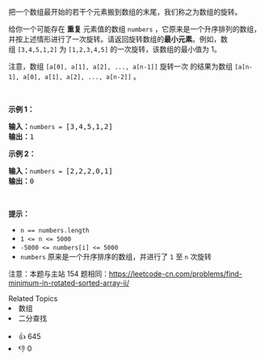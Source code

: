 <p>把一个数组最开始的若干个元素搬到数组的末尾，我们称之为数组的旋转。</p>

<p>给你一个可能存在&nbsp;<strong>重复</strong>&nbsp;元素值的数组&nbsp;<code>numbers</code>&nbsp;，它原来是一个升序排列的数组，并按上述情形进行了一次旋转。请返回旋转数组的<strong>最小元素</strong>。例如，数组&nbsp;<code>[3,4,5,1,2]</code> 为 <code>[1,2,3,4,5]</code> 的一次旋转，该数组的最小值为 1。&nbsp;&nbsp;</p>

<p>注意，数组 <code>[a[0], a[1], a[2], ..., a[n-1]]</code> 旋转一次 的结果为数组 <code>[a[n-1], a[0], a[1], a[2], ..., a[n-2]]</code> 。</p>

<p>&nbsp;</p>

<p><strong>示例 1：</strong></p>

<pre>
<strong>输入：</strong><code>numbers = </code>[3,4,5,1,2]
<strong>输出：</strong>1
</pre>

<p><strong>示例 2：</strong></p>

<pre>
<strong>输入：</strong><code>numbers = </code>[2,2,2,0,1]
<strong>输出：</strong>0
</pre>

<p>&nbsp;</p>

<p><strong>提示：</strong></p>

<ul>
	<li><code>n == numbers.length</code></li>
	<li><code>1 &lt;= n &lt;= 5000</code></li>
	<li><code>-5000 &lt;= numbers[i] &lt;= 5000</code></li>
	<li><code>numbers</code> 原来是一个升序排序的数组，并进行了 <code>1</code> 至 <code>n</code> 次旋转</li>
</ul>

<p>注意：本题与主站 154 题相同：<a href="https://leetcode-cn.com/problems/find-minimum-in-rotated-sorted-array-ii/">https://leetcode-cn.com/problems/find-minimum-in-rotated-sorted-array-ii/</a></p>
<div><div>Related Topics</div><div><li>数组</li><li>二分查找</li></div></div><br><div><li>👍 645</li><li>👎 0</li></div>